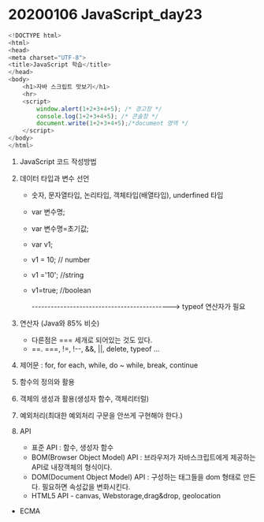 # 20200106 JavaScript_day23



```javascript
<!DOCTYPE html>
<html>
<head>
<meta charset="UTF-8">
<title>JavaScript 학습</title>
</head>
<body>
	<h1>자바 스크립트 맛보기</h1>
	<hr>
	<script>
		window.alert(1+2+3+4+5); /* 경고창 */
		console.log(1+2+3+4+5); /* 콘솔창 */
		document.write(1+2+3+4+5);/*document 영역 */
	</script>
</body>
</html>
```



1. JavaScript 코드 작성방법

2. 데이터 타입과 변수 선언

   - 숫자, 문자열타입, 논리타입, 객체타입(배열타입), underfined 타입

   - var 변수명;

   - var 변수명=초기값;

   - var v1;

   - v1 = 10; // number

   - v1 ='10'; //string

   - v1=true; //boolean

     --------------------------------------------> typeof 연산자가 필요

3. 연산자 (Java와 85% 비슷)

   - 다른점은 === 세개로 되어있는 것도 있다.
   - ==. ===, !=, !--, &&, ||, delete, typeof ...

4. 제어문 : for, for each, while, do ~ while, break, continue

5. 함수의 정의와 활용

6. 객체의 생성과 활용(생성자 함수, 객체리터럴)			

7. 예외처리(최대한 예외처리 구문을 안쓰게 구현해야 한다.)

8. API

   - 표준 API : 함수, 생성자 함수
   - BOM(Browser Object Model)  API : 브라우저가 자바스크립트에게 제공하는 API로 내장객체의 형식이다.
   - DOM(Document Object Model) API : 구성하는 태그들을 dom 형태로 만든다. 필요하면 속성값을 변화시킨다.
   - HTML5 API - canvas, Webstorage,drag&drop, geolocation

   

- ECMA 



